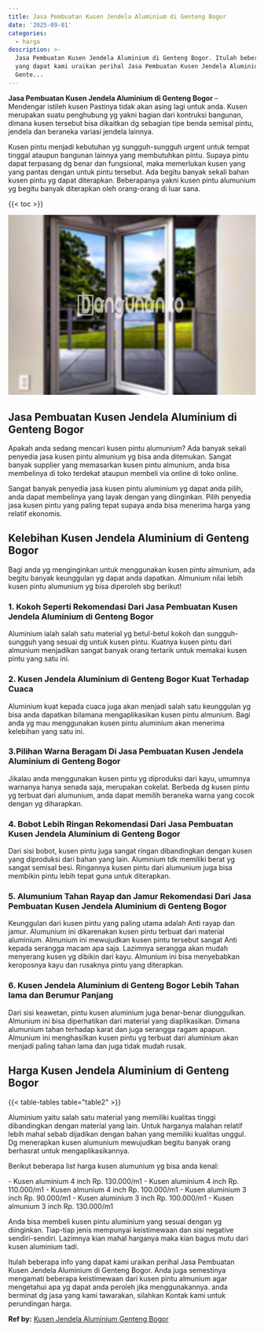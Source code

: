 ```yaml
---
title: Jasa Pembuatan Kusen Jendela Aluminium di Genteng Bogor
date: '2025-09-01'
categories:
  - harga
description: >-
  Jasa Pembuatan Kusen Jendela Aluminium di Genteng Bogor. Itulah beberapa info
  yang dapat kami uraikan perihal Jasa Pembuatan Kusen Jendela Aluminium di
  Gente...
---
```


**Jasa Pembuatan Kusen Jendela Aluminium di Genteng Bogor** – Mendengar istileh kusen Pastinya tidak akan asing lagi untuk anda. Kusen merupakan suatu penghubung yg yakni bagian dari kontruksi bangunan, dimana kusen tersebut bisa dikaitkan dg sebagian tipe benda semisal pintu, jendela dan beraneka variasi jendela lainnya.

Kusen pintu menjadi kebutuhan yg sungguh-sungguh urgent untuk tempat tinggal ataupun bangunan lainnya yang membutuhkan pintu. Supaya pintu dapat terpasang dg benar dan fungsional, maka memerlukan kusen yang yang pantas dengan untuk pintu tersebut. Ada begitu banyak sekali bahan kusen pintu yg dapat diterapkan. Beberapanya yakni kusen pintu alumunium yg begitu banyak diterapkan oleh orang-orang di luar sana.

{{< toc >}}

![Jasa Pembuatan Kusen Jendela Aluminium di Genteng Bogor](/images/harga-kusen-jendela-alumunium-03.png)

## Jasa Pembuatan Kusen Jendela Aluminium di Genteng Bogor

Apakah anda sedang mencari kusen pintu alumunium? Ada banyak sekali penyedia jasa kusen pintu almunium yg bisa anda ditemukan. Sangat banyak supplier yang memasarkan kusen pintu almunium, anda bisa membelinya di toko terdekat ataupun membeli via online di toko online.

Sangat banyak penyedia jasa kusen pintu aluminium yg dapat anda pilih, anda dapat membelinya yang layak dengan yang diinginkan. Pilih penyedia jasa kusen pintu yang paling tepat supaya anda bisa menerima harga yang relatif ekonomis.

## Kelebihan Kusen Jendela Aluminium di Genteng Bogor

Bagi anda yg menginginkan untuk menggunakan kusen pintu almunium, ada begitu banyak keunggulan yg dapat anda dapatkan. Almunium nilai lebih kusen pintu alumunium yg bisa diperoleh sbg berikut!

### 1\. Kokoh Seperti Rekomendasi Dari Jasa Pembuatan Kusen Jendela Aluminium di Genteng Bogor

Aluminium ialah salah satu material yg betul-betul kokoh dan sungguh-sungguh yang sesuai dg untuk kusen pintu. Kuatnya kusen pintu dari almunium menjadikan sangat banyak orang tertarik untuk memakai kusen pintu yang satu ini.

### 2\. Kusen Jendela Aluminium di Genteng Bogor Kuat Terhadap Cuaca

Aluminium kuat kepada cuaca juga akan menjadi salah satu keunggulan yg bisa anda dapatkan bilamana mengaplikasikan kusen pintu almunium. Bagi anda yg mau menggunakan kusen pintu aluminium akan menerima kelebihan yang satu ini.

### 3.Pilihan Warna Beragam Di Jasa Pembuatan Kusen Jendela Aluminium di Genteng Bogor

Jikalau anda menggunakan kusen pintu yg diproduksi dari kayu, umumnya warnanya hanya senada saja, merupakan cokelat. Berbeda dg kusen pintu yg terbuat dari alumunium, anda dapat memilih beraneka warna yang cocok dengan yg diharapkan.

### 4\. Bobot Lebih Ringan Rekomendasi Dari Jasa Pembuatan Kusen Jendela Aluminium di Genteng Bogor

Dari sisi bobot, kusen pintu juga sangat ringan dibandingkan dengan kusen yang diproduksi dari bahan yang lain. Aluminium tdk memiliki berat yg sangat semisal besi. Ringannya kusen pintu dari alumunium juga bisa membikin pintu lebih tepat guna untuk diterapkan.

### 5\. Alumunium Tahan Rayap dan Jamur Rekomendasi Dari Jasa Pembuatan Kusen Jendela Aluminium di Genteng Bogor

Keunggulan dari kusen pintu yang paling utama adalah Anti rayap dan jamur. Alumunium ini dikarenakan kusen pintu terbuat dari material aluminium. Almunium ini mewujudkan kusen pintu tersebut sangat Anti kepada serangga macam apa saja. Lazimnya serangga akan mudah menyerang kusen yg dibikin dari kayu. Almunium ini bisa menyebabkan keroposnya kayu dan rusaknya pintu yang diterapkan.

### 6\. Kusen Jendela Aluminium di Genteng Bogor Lebih Tahan lama dan Berumur Panjang

Dari sisi keawetan, pintu kusen aluminium juga benar-benar diunggulkan. Almunium ini bisa diperhatikan dari material yang diaplikasikan. Dimana alumunium tahan terhadap karat dan juga serangga ragam apapun. Almunium ini menghasilkan kusen pintu yg terbuat dari aluminium akan menjadi paling tahan lama dan juga tidak mudah rusak.

## Harga Kusen Jendela Aluminium di Genteng Bogor

{{< table-tables table="table2" >}}

Aluminium yaitu salah satu material yang memiliki kualitas tinggi dibandingkan dengan material yang lain. Untuk harganya malahan relatif lebih mahal sebab dijadikan dengan bahan yang memiliki kualitas unggul. Dg menerapkan kusen alumunium mewujudkan begitu banyak orang berhasrat untuk mengaplikasikannya.

Berikut beberapa list harga kusen alumunium yg bisa anda kenal:

\- Kusen aluminium 4 inch Rp. 130.000/m1 - Kusen aluminium 4 inch Rp. 110.000/m1 - Kusen almunium 4 inch Rp. 100.000/m1 - Kusen aluminium 3 inch Rp. 90.000/m1 - Kusen aluminium 3 inch Rp. 100.000/m1 - Kusen almunium 3 inch Rp. 130.000/m1

Anda bisa membeli kusen pintu aluminium yang sesuai dengan yg diinginkan. Tiap-tiap jenis mempunyai keistimewaan dan sisi negative sendiri-sendiri. Lazimnya kian mahal harganya maka kian bagus mutu dari kusen aluminium tadi.

Itulah beberapa info yang dapat kami uraikan perihal Jasa Pembuatan Kusen Jendela Aluminium di Genteng Bogor. Anda juga semestinya mengamati beberapa keistimewaan dari kusen pintu almunium agar mengetahui apa yg dapat anda peroleh jika menggunakannya. anda berminat dg jasa yang kami tawarakan, silahkan Kontak kami untuk perundingan harga.

**Ref by:** [Kusen Jendela Aluminium Genteng Bogor](https://id.wikipedia.org/wiki/Kusen)
